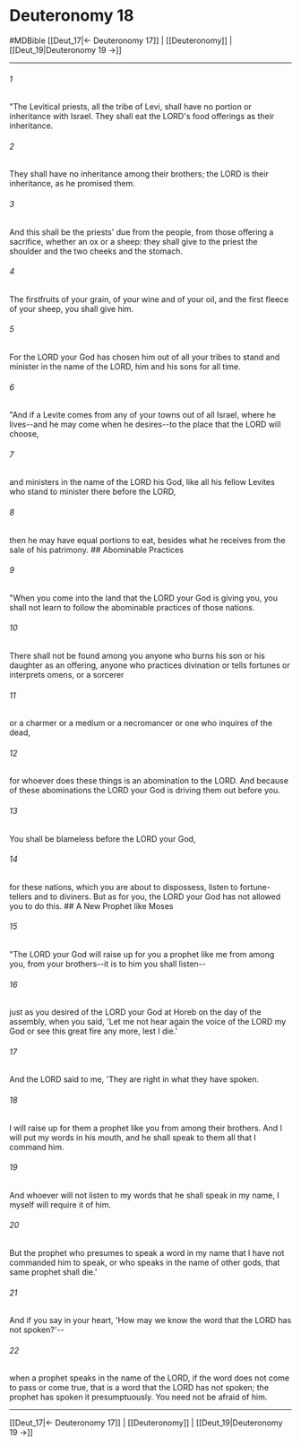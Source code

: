 # Deuteronomy 18
#MDBible
[[Deut_17|← Deuteronomy 17]] | [[Deuteronomy]] | [[Deut_19|Deuteronomy 19 →]]

***

###### 1 
"The Levitical priests, all the tribe of Levi, shall have no portion or inheritance with Israel. They shall eat the LORD's food offerings as their inheritance. 

###### 2 
They shall have no inheritance among their brothers; the LORD is their inheritance, as he promised them. 

###### 3 
And this shall be the priests' due from the people, from those offering a sacrifice, whether an ox or a sheep: they shall give to the priest the shoulder and the two cheeks and the stomach. 

###### 4 
The firstfruits of your grain, of your wine and of your oil, and the first fleece of your sheep, you shall give him. 

###### 5 
For the LORD your God has chosen him out of all your tribes to stand and minister in the name of the LORD, him and his sons for all time. 

###### 6 
"And if a Levite comes from any of your towns out of all Israel, where he lives--and he may come when he desires--to the place that the LORD will choose, 

###### 7 
and ministers in the name of the LORD his God, like all his fellow Levites who stand to minister there before the LORD, 

###### 8 
then he may have equal portions to eat, besides what he receives from the sale of his patrimony. ## Abominable Practices 

###### 9 
"When you come into the land that the LORD your God is giving you, you shall not learn to follow the abominable practices of those nations. 

###### 10 
There shall not be found among you anyone who burns his son or his daughter as an offering, anyone who practices divination or tells fortunes or interprets omens, or a sorcerer 

###### 11 
or a charmer or a medium or a necromancer or one who inquires of the dead, 

###### 12 
for whoever does these things is an abomination to the LORD. And because of these abominations the LORD your God is driving them out before you. 

###### 13 
You shall be blameless before the LORD your God, 

###### 14 
for these nations, which you are about to dispossess, listen to fortune-tellers and to diviners. But as for you, the LORD your God has not allowed you to do this. ## A New Prophet like Moses 

###### 15 
"The LORD your God will raise up for you a prophet like me from among you, from your brothers--it is to him you shall listen-- 

###### 16 
just as you desired of the LORD your God at Horeb on the day of the assembly, when you said, 'Let me not hear again the voice of the LORD my God or see this great fire any more, lest I die.' 

###### 17 
And the LORD said to me, 'They are right in what they have spoken. 

###### 18 
I will raise up for them a prophet like you from among their brothers. And I will put my words in his mouth, and he shall speak to them all that I command him. 

###### 19 
And whoever will not listen to my words that he shall speak in my name, I myself will require it of him. 

###### 20 
But the prophet who presumes to speak a word in my name that I have not commanded him to speak, or who speaks in the name of other gods, that same prophet shall die.' 

###### 21 
And if you say in your heart, 'How may we know the word that the LORD has not spoken?'-- 

###### 22 
when a prophet speaks in the name of the LORD, if the word does not come to pass or come true, that is a word that the LORD has not spoken; the prophet has spoken it presumptuously. You need not be afraid of him. 

***

[[Deut_17|← Deuteronomy 17]] | [[Deuteronomy]] | [[Deut_19|Deuteronomy 19 →]]
